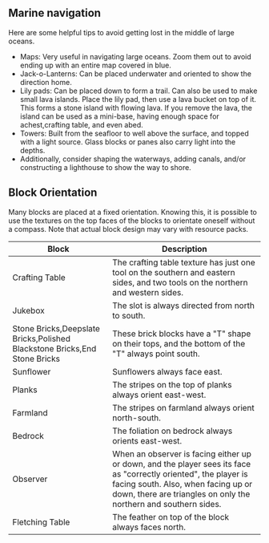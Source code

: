 ## Marine navigation
Here are some helpful tips to avoid getting lost in the middle of large oceans.

- Maps: Very useful in navigating large oceans. Zoom them out to avoid ending up with an entire map covered in blue.
- Jack-o-Lanterns: Can be placed underwater and oriented to show the direction home.
- Lily pads: Can be placed down to form a trail. Can also be used to make small lava islands. Place the lily pad, then use a lava bucket on top of it. This forms a stone island with flowing lava. If you remove the lava, the island can be used as a mini-base, having enough space for achest,crafting table, and even abed.
- Towers: Built from the seafloor to well above the surface, and topped with a light source. Glass blocks or panes also carry light into the depths.
- Additionally, consider shaping the waterways, adding canals, and/or constructing a lighthouse to show the way to shore.

## Block Orientation
Many blocks are placed at a fixed orientation. Knowing this, it is possible to use the textures on the top faces of the blocks to orientate oneself without a compass. Note that actual block design may vary with resource packs.

| Block                                                                     | Description                                                                                                                                                                                                                |
|---------------------------------------------------------------------------|----------------------------------------------------------------------------------------------------------------------------------------------------------------------------------------------------------------------------|
| Crafting Table                                                            | The crafting table texture has just one tool on the southern and eastern sides, and two tools on the northern and western sides.                                                                                           |
| Jukebox                                                                   | The slot is always directed from north to south.                                                                                                                                                                           |
| Stone Bricks,Deepslate Bricks,Polished Blackstone Bricks,End Stone Bricks | These brick blocks have a "T" shape on their tops, and the bottom of the "T" always point south.                                                                                                                           |
| Sunflower                                                                 | Sunflowers always face east.                                                                                                                                                                                               |
| Planks                                                                    | The stripes on the top of planks always orient east-west.                                                                                                                                                                  |
| Farmland                                                                  | The stripes on farmland always orient north-south.                                                                                                                                                                         |
| Bedrock                                                                   | The foliation on bedrock always orients east-west.                                                                                                                                                                         |
| Observer                                                                  | When an observer is facing either up or down, and the player sees its face as "correctly oriented", the player is facing south. Also, when facing up or down, there are triangles on only the northern and southern sides. |
| Fletching Table                                                           | The feather on top of the block always faces north.                                                                                                                                                                        |


